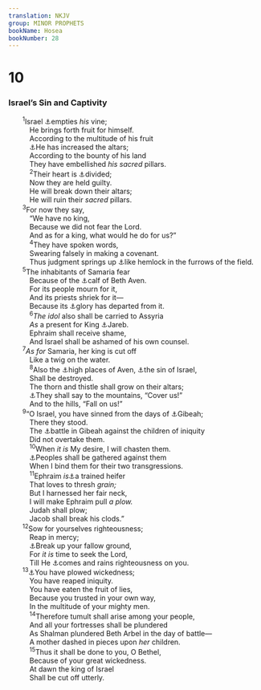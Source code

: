 ```yaml
---
translation: NKJV
group: MINOR PROPHETS
bookName: Hosea 
bookNumber: 28
---
```


<div class="title"><h1>10</h1><h3>Israel’s Sin and Captivity</h3></div>
<span class="verse os_10_1">  <sup>1</sup>Israel <a data-toggle="tooltip" data-placement="bottom" title="Nah. 2:2">⚓</a>empties <i>his</i> vine;<br/>   He brings forth fruit for himself.<br/>   According to the multitude of his fruit<br/>   <a data-toggle="tooltip" data-placement="bottom" title="Jer. 2:28; Hos. 8:11; 12:11">⚓</a>He has increased the altars;<br/>   According to the bounty of his land<br/>   They have embellished <i>his</i> <i>sacred</i> pillars.<br/></span>
<span class="verse os_10_2">   <sup>2</sup>Their heart is <a data-toggle="tooltip" data-placement="bottom" title="1 Kin. 18:21; Zeph. 1:5; (Matt. 6:24)">⚓</a>divided;<br/>   Now they are held guilty.<br/>   He will break down their altars;<br/>   He will ruin their <i>sacred</i> pillars.<br/></span>
<span class="verse os_10_3">  <sup>3</sup>For now they say,<br/>   “We have no king,<br/>   Because we did not fear the Lord.<br/>   And as for a king, what would he do for us?”<br/></span>
<span class="verse os_10_4">   <sup>4</sup>They have spoken words,<br/>   Swearing falsely in making a covenant.<br/>   Thus judgment springs up <a data-toggle="tooltip" data-placement="bottom" title="Deut. 31:16, 17; 2 Kin. 17:3, 4; Amos 5:7">⚓</a>like hemlock in the furrows of the field.<br/></span>
<span class="verse os_10_5">  <sup>5</sup>The inhabitants of Samaria fear<br/>   Because of the <a data-toggle="tooltip" data-placement="bottom" title="1 Kin. 12:28, 29; Hos. 8:5, 6; 13:2">⚓</a>calf of Beth Aven.<br/>   For its people mourn for it,<br/>   And its priests shriek for it—<br/>   Because its <a data-toggle="tooltip" data-placement="bottom" title="Hos. 9:11">⚓</a>glory has departed from it.<br/></span>
<span class="verse os_10_6">   <sup>6</sup><i>The</i> <i>idol</i> also shall be carried to Assyria<br/>   <i>As</i> a present for King <a data-toggle="tooltip" data-placement="bottom" title="Hos. 5:13">⚓</a>Jareb.<br/>   Ephraim shall receive shame,<br/>   And Israel shall be ashamed of his own counsel.<br/></span>
<span class="verse os_10_7">  <sup>7</sup><i>As</i> <i>for</i> Samaria, her king is cut off<br/>   Like a twig on the water.<br/></span>
<span class="verse os_10_8">   <sup>8</sup>Also the <a data-toggle="tooltip" data-placement="bottom" title="Hos. 4:15">⚓</a>high places of Aven, <a data-toggle="tooltip" data-placement="bottom" title="Deut. 9:21; 1 Kin. 13:34">⚓</a>the sin of Israel,<br/>   Shall be destroyed.<br/>   The thorn and thistle shall grow on their altars;<br/>   <a data-toggle="tooltip" data-placement="bottom" title="Is. 2:19; Luke 23:30; Rev. 6:16">⚓</a>They shall say to the mountains, “Cover us!”<br/>   And to the hills, “Fall on us!”<br/></span>
<span class="verse os_10_9">  <sup>9</sup>“O Israel, you have sinned from the days of <a data-toggle="tooltip" data-placement="bottom" title="Hos. 9:9">⚓</a>Gibeah;<br/>   There they stood.<br/>   The <a data-toggle="tooltip" data-placement="bottom" title="Judg. 20">⚓</a>battle in Gibeah against the children of iniquity<br/>   Did not overtake them.<br/></span>
<span class="verse os_10_10">   <sup>10</sup>When <i>it</i> <i>is</i> My desire, I will chasten them.<br/>   <a data-toggle="tooltip" data-placement="bottom" title="Jer. 16:16">⚓</a>Peoples shall be gathered against them<br/>   When I bind them for their two transgressions.<br/></span>
<span class="verse os_10_11">   <sup>11</sup>Ephraim <i>is</i><a data-toggle="tooltip" data-placement="bottom" title="(Jer. 50:11; Hos. 4:16; Mic. 4:13)">⚓</a>a trained heifer<br/>   That loves to thresh <i>grain;</i><br/>   But I harnessed her fair neck,<br/>   I will make Ephraim pull <i>a</i> <i>plow.</i><br/>   Judah shall plow;<br/>   Jacob shall break his clods.”<br/></span>
<span class="verse os_10_12">  <sup>12</sup>Sow for yourselves righteousness;<br/>   Reap in mercy;<br/>   <a data-toggle="tooltip" data-placement="bottom" title="Jer. 4:3">⚓</a>Break up your fallow ground,<br/>   For <i>it</i> <i>is</i> time to seek the Lord,<br/>   Till He <a data-toggle="tooltip" data-placement="bottom" title="Hos. 6:3">⚓</a>comes and rains righteousness on you.<br/></span>
<span class="verse os_10_13">  <sup>13</sup><a data-toggle="tooltip" data-placement="bottom" title="(Job 4:8; Prov. 22:8; Gal. 6:7, 8)">⚓</a>You have plowed wickedness;<br/>   You have reaped iniquity.<br/>   You have eaten the fruit of lies,<br/>   Because you trusted in your own way,<br/>   In the multitude of your mighty men.<br/></span>
<span class="verse os_10_14">   <sup>14</sup>Therefore tumult shall arise among your people,<br/>   And all your fortresses shall be plundered<br/>   As Shalman plundered Beth Arbel in the day of battle—<br/>   A mother dashed in pieces upon <i>her</i> children.<br/></span>
<span class="verse os_10_15">   <sup>15</sup>Thus it shall be done to you, O Bethel,<br/>   Because of your great wickedness.<br/>   At dawn the king of Israel<br/>   Shall be cut off utterly.<br/></span>
